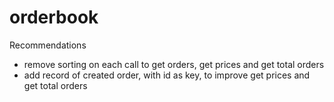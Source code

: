 # orderbook
 
Recommendations
- remove sorting on each call to get orders, get prices and get total orders
- add record of created order, with id as key, to improve get prices and get total orders
